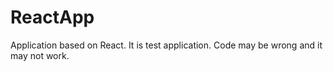 # ReactApp
Application based on React. It is test application. Code may be wrong and it may not work.
